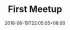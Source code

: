---
title: "First Meetup"
date: 2018-06-19T22:05:05+08:00 # start date
expiryDate: 2019-06-19T22:05:05+08:00 # expire date
draft: false

output: ["JSON", "html"]
type: event
allday: true
---